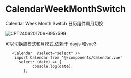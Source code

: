 # CalendarWeekMonthSwitch
Calendar Week Month Switch  日历组件周月切换

![CPT2406201706-695x599](https://github.com/totome911/CalendarWeekMonthSwitch/assets/12454336/0a8d4873-ae7c-4a13-b75e-7b78e45a52ee)

可以切换周模式和月模式,依赖于 dayjs 和vue3
```
   <Calendar  @select="select" />
    import Calendar from '@/components/Calendar.vue'
      select: (date) => {
            console.log(date);
        },

```